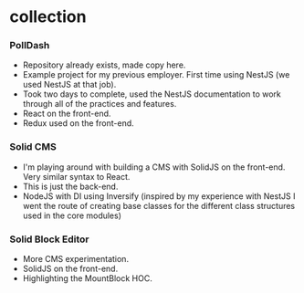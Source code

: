 # collection

### PollDash
- Repository already exists, made copy here.
- Example project for my previous employer. First time using NestJS (we used NestJS at that job).
- Took two days to complete, used the NestJS documentation to work through all of the practices and features.
- React on the front-end.
- Redux used on the front-end.

### Solid CMS
- I'm playing around with building a CMS with SolidJS on the front-end. Very similar syntax to React.
- This is just the back-end.
- NodeJS with DI using Inversify (inspired by my experience with NestJS I went the route of creating base classes for the different class structures used in the core modules)


### Solid Block Editor
- More CMS experimentation.
- SolidJS on the front-end.
- Highlighting the MountBlock HOC.
